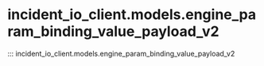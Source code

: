 # incident_io_client.models.engine_param_binding_value_payload_v2

::: incident_io_client.models.engine_param_binding_value_payload_v2
